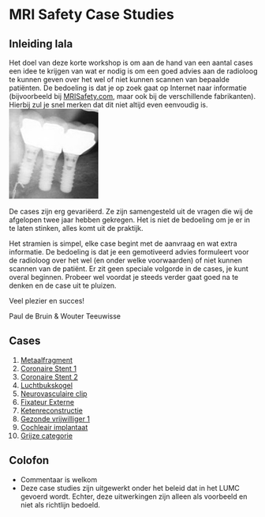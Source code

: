 # MRI Safety Case Studies

## Inleiding lala

Het doel van deze korte workshop is om aan de hand van een aantal cases een
idee te krijgen van wat er nodig is om een goed advies aan de radioloog
te kunnen geven over het wel of niet kunnen scannen van bepaalde patiënten. 
De bedoeling is dat je op zoek gaat op Internet naar informatie (bijvoorbeeld
bij [MRISafety.com](http://mrisafety.com), maar ook bij de verschillende
fabrikanten). Hierbij zul je snel merken dat dit niet altijd even eenvoudig
is. 
![](Blij_bekkie.png)

De cases zijn erg gevariëerd. Ze zijn samengesteld uit de vragen die wij de
afgelopen twee jaar hebben gekregen. Het is niet de bedoeling om je er in te
laten stinken, alles komt uit de praktijk. 

Het stramien is simpel, elke case begint met de aanvraag en wat extra
informatie. De bedoeling is dat je een gemotiveerd advies formuleert voor de
radioloog over het wel (en onder welke voorwaarden) of niet kunnen scannen van
de patiënt.
Er zit geen speciale volgorde in de cases, je kunt overal beginnen. Probeer
wel voordat je steeds verder gaat goed na te denken en de case uit te pluizen.

Veel plezier en succes! 

Paul de Bruin & Wouter Teeuwisse

## Cases

1. [Metaalfragment](Fragment/case.md)
1. [Coronaire Stent 1](Stent1/case.md)
1. [Coronaire Stent 2](Stent2/case.md)
1. [Luchtbukskogel](Kogel/case.md)
1. [Neurovasculaire clip](Clip/case.md)
1. [Fixateur Externe](FixateurExterne/case.md)
1. [Ketenreconstructie](Ketenreconstructie/case.md)
1. [Gezonde vrijwilliger 1](Volunteer1/case.md)
1. [Cochleair implantaat](CochleairImplantaat/case.md)
1. [Grijze categorie](Grijs/case.md)


## Colofon

* Commentaar is welkom
* Deze case studies zijn uitgewerkt onder het beleid dat in het LUMC gevoerd
  wordt. Echter, deze uitwerkingen zijn alleen als voorbeeld en niet als richtlijn
  bedoeld.  
